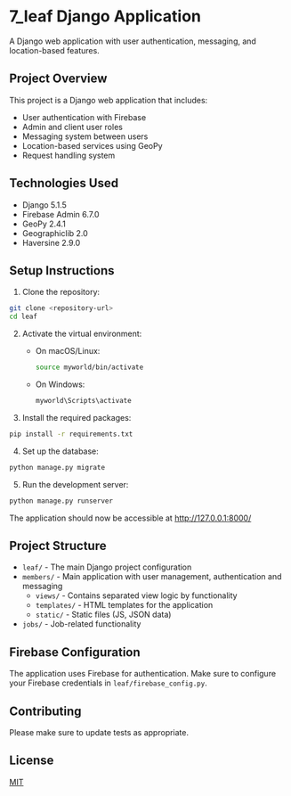 # 7_leaf Django Application

A Django web application with user authentication, messaging, and location-based features.

## Project Overview

This project is a Django web application that includes:
- User authentication with Firebase
- Admin and client user roles
- Messaging system between users
- Location-based services using GeoPy
- Request handling system

## Technologies Used

- Django 5.1.5
- Firebase Admin 6.7.0
- GeoPy 2.4.1
- Geographiclib 2.0
- Haversine 2.9.0

## Setup Instructions

1. Clone the repository:
```bash
git clone <repository-url>
cd leaf
```

2. Activate the virtual environment:
   - On macOS/Linux:
     ```bash
     source myworld/bin/activate
     ```
   - On Windows:
     ```bash
     myworld\Scripts\activate
     ```

3. Install the required packages:
```bash
pip install -r requirements.txt
```

4. Set up the database:
```bash
python manage.py migrate
```

5. Run the development server:
```bash
python manage.py runserver
```

The application should now be accessible at http://127.0.0.1:8000/

## Project Structure

- `leaf/` - The main Django project configuration
- `members/` - Main application with user management, authentication and messaging
  - `views/` - Contains separated view logic by functionality
  - `templates/` - HTML templates for the application
  - `static/` - Static files (JS, JSON data)
- `jobs/` - Job-related functionality

## Firebase Configuration

The application uses Firebase for authentication. Make sure to configure your Firebase credentials in `leaf/firebase_config.py`.

## Contributing

Please make sure to update tests as appropriate.

## License

[MIT](https://choosealicense.com/licenses/mit/)
